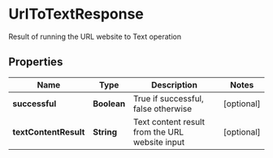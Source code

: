 

# UrlToTextResponse

Result of running the URL website to Text operation

## Properties

| Name | Type | Description | Notes |
|------------ | ------------- | ------------- | -------------|
|**successful** | **Boolean** | True if successful, false otherwise |  [optional] |
|**textContentResult** | **String** | Text content result from the URL website input |  [optional] |



